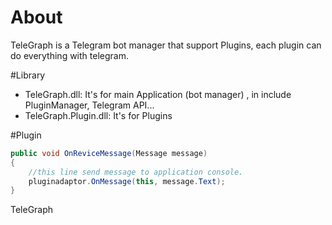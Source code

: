 # About
TeleGraph is a Telegram bot manager that support Plugins, each plugin can do everything with telegram.

#Library
+ TeleGraph.dll: It's for main Application (bot manager) , in include PluginManager, Telegram API...
+ TeleGraph.Plugin.dll: It's for Plugins

#Plugin

```csharp
public void OnReviceMessage(Message message)
{
    //this line send message to application console.
    pluginadaptor.OnMessage(this, message.Text);    
}
```
TeleGraph
